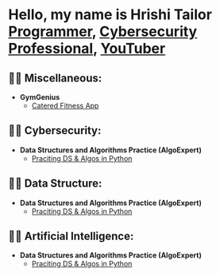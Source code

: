<h1>Hello, my name is Hrishi Tailor <br/><a href="https://google.com">Programmer</a>, <a href="https://google.com">Cybersecurity Professional</a>, <a href="https://google.com">YouTuber</a></h1>

<h2>👨‍💻 Miscellaneous:</h2>

- <b>GymGenius</b>
  - [Catered Fitness App](https://github.com/hrishi-tailor/GymGenius)

<h2>👨‍💻 Cybersecurity:</h2>

- <b>Data Structures and Algorithms Practice (AlgoExpert)</b>
  - [Praciting DS & Algos in Python](https://google.com)

<h2>👨‍💻 Data Structure:</h2>

- <b>Data Structures and Algorithms Practice (AlgoExpert)</b>
  - [Praciting DS & Algos in Python](https://google.com)

<h2>👨‍💻 Artificial Intelligence:</h2>

- <b>Data Structures and Algorithms Practice (AlgoExpert)</b>
  - [Praciting DS & Algos in Python](https://google.com) 


<!--

Here are some ideas to get you started:

- 🔭 I’m currently working on ...
- 🌱 I’m currently learning ...
- 👯 I’m looking to collaborate on ...
- 🤔 I’m looking for help with ...
- 💬 Ask me about ...
- 📫 How to reach me: ...
- 😄 Pronouns: ...
- ⚡ Fun fact: ...
-->
